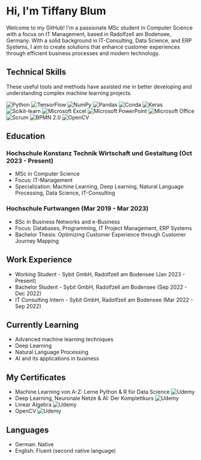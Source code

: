 # Hi, I'm Tiffany Blum 

Welcome to my GitHub! I'm a passionate MSc student in Computer Science with a focus on IT Management, based in Radolfzell am Bodensee, Germany. 
With a solid background in IT-Consulting, Data Science, and ERP Systems, I aim to create solutions that enhance customer experiences through efficient business processes and modern technology.

##  Technical Skills

These useful tools and methods have assisted me in better developing and understanding complex machine learning projects.

![Python](https://img.shields.io/badge/-Python-blue?logo=python&logoColor=white&style=flat)
![TensorFlow](https://img.shields.io/badge/-TensorFlow-orange?logo=tensorflow&logoColor=white&style=flat)
![NumPy](https://img.shields.io/badge/-NumPy-013243?logo=numpy&logoColor=white&style=flat)
![Pandas](https://img.shields.io/badge/-Pandas-150458?logo=pandas&logoColor=white&style=flat)
![Conda](https://img.shields.io/badge/-Conda-44A833?logo=anaconda&logoColor=white&style=flat)
![Keras](https://img.shields.io/badge/-Keras-D00000?logo=keras&logoColor=white&style=flat)
![Scikit-learn](https://img.shields.io/badge/-Scikit%20Learn-F7931E?logo=scikitlearn&logoColor=white&style=flat)
![Microsoft Excel](https://img.shields.io/badge/-Microsoft%20Excel-217346?logo=microsoftexcel&logoColor=white&style=flat)
![Microsoft PowerPoint](https://img.shields.io/badge/-Microsoft%20PowerPoint-B7472A?logo=microsoftpowerpoint&logoColor=white&style=flat)
![Microsoft Office](https://img.shields.io/badge/-Microsoft%20Office-D83B01?logo=microsoftoffice&logoColor=white&style=flat)
![Scrum](https://img.shields.io/badge/-Scrum-6DB33F?logo=scrumalliance&logoColor=white&style=flat)
![BPMN 2.0](https://img.shields.io/badge/-BPMN%202.0-0D6EB6?logo=bpmn&logoColor=white&style=flat)
![OpenCV](https://img.shields.io/badge/-OpenCV-green?logo=opencv&logoColor=white&style=flat)


## Education
### Hochschule Konstanz Technik Wirtschaft und Gestaltung (Oct 2023 - Present)
- MSc in Computer Science
- Focus: IT-Management
- Specialization: Machine Learning, Deep Learning, Natural Language Processing, Data Science, IT-Consulting
### Hochschule Furtwangen (Mar 2019 - Mar 2023)
- BSc in Business Networks and e-Business
- Focus: Databases, Programming, IT Project Management, ERP Systems
- Bachelor Thesis: Optimizing Customer Experience through Customer Journey Mapping

## Work Experience
- Working Student - Sybit GmbH, Radolfzell am Bodensee (Jan 2023 - Present)
- Bachelor Student - Sybit GmbH, Radolfzell am Bodensee (Sep 2022 - Dec 2022)
- IT Consulting Intern - Sybit GmbH, Radolfzell am Bodensee (Mar 2022 - Sep 2022)

## Currently Learning
- Advanced machine learning techniques
- Deep Learning
- Natural Language Processing
- AI and its applications in business

## My Certificates 

- Machine Learning von A-Z: Lerne Python & R für Data Science ![Udemy](https://img.shields.io/badge/-Udemy-A435F0?logo=udemy&logoColor=white&style=flat)
- Deep Learning, Neuronale Netze & AI: Der Komplettkurs ![Udemy](https://img.shields.io/badge/-Udemy-A435F0?logo=udemy&logoColor=white&style=flat)
- Linear Algebra ![Udemy](https://img.shields.io/badge/-Udemy-A435F0?logo=udemy&logoColor=white&style=flat)
- OpenCV ![Udemy](https://img.shields.io/badge/-Udemy-A435F0?logo=udemy&logoColor=white&style=flat)
  
## Languages
- German: Native
- English: Fluent (second native language)

<!---
tiffanykarolineblum/tiffanykarolineblum is a ✨ special ✨ repository because its `README.md` (this file) appears on your GitHub profile.
You can click the Preview link to take a look at your changes.
--->
